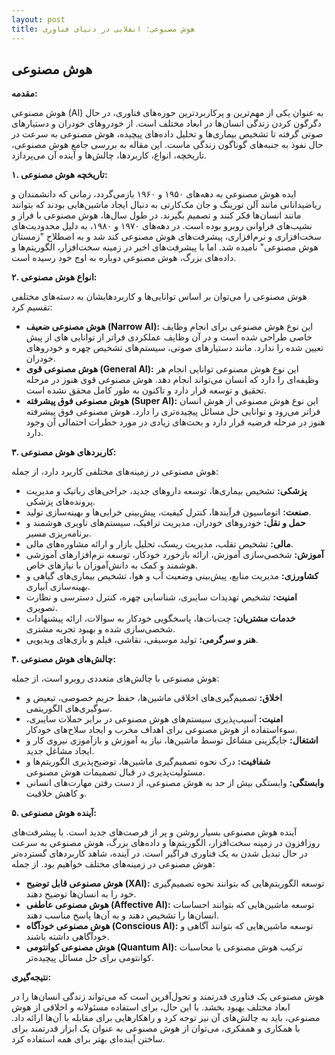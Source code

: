 ```yaml
---
layout: post
title: هوش مصنوعی؛ انقلابی در دنیای فناوری
---
```


## هوش مصنوعی

**مقدمه:**

هوش مصنوعی (AI) به عنوان یکی از مهم‌ترین و پرکاربردترین حوزه‌های فناوری، در حال دگرگون کردن زندگی انسان‌ها در ابعاد مختلف است. از خودروهای خودران و دستیارهای صوتی گرفته تا تشخیص بیماری‌ها و تحلیل داده‌های پیچیده، هوش مصنوعی به سرعت در حال نفوذ به جنبه‌های گوناگون زندگی ماست. این مقاله به بررسی جامع هوش مصنوعی، تاریخچه، انواع، کاربردها، چالش‌ها و آینده آن می‌پردازد.

**۱. تاریخچه هوش مصنوعی:**

ایده هوش مصنوعی به دهه‌های ۱۹۵۰ و ۱۹۶۰ بازمی‌گردد، زمانی که دانشمندان و ریاضیدانانی مانند آلن تورینگ و جان مک‌کارتی به دنبال ایجاد ماشین‌هایی بودند که بتوانند مانند انسان‌ها فکر کنند و تصمیم بگیرند. در طول سال‌ها، هوش مصنوعی با فراز و نشیب‌های فراوانی روبرو بوده است. در دهه‌های ۱۹۷۰ و ۱۹۸۰، به دلیل محدودیت‌های سخت‌افزاری و نرم‌افزاری، پیشرفت‌های هوش مصنوعی کند شد و به اصطلاح "زمستان هوش مصنوعی" نامیده شد. اما با پیشرفت‌های اخیر در زمینه سخت‌افزار، الگوریتم‌ها و داده‌های بزرگ، هوش مصنوعی دوباره به اوج خود رسیده است.

**۲. انواع هوش مصنوعی:**

هوش مصنوعی را می‌توان بر اساس توانایی‌ها و کاربردهایشان به دسته‌های مختلفی تقسیم کرد:

* **هوش مصنوعی ضعیف (Narrow AI):** این نوع هوش مصنوعی برای انجام وظایف خاصی طراحی شده است و در آن وظایف عملکردی فراتر از توانایی های از پیش تعیین شده را ندارد. مانند دستیارهای صوتی، سیستم‌های تشخیص چهره و خودروهای خودران.
* **هوش مصنوعی قوی (General AI):** این نوع هوش مصنوعی توانایی انجام هر وظیفه‌ای را دارد که انسان می‌تواند انجام دهد. هوش مصنوعی قوی هنوز در مرحله تحقیق و توسعه قرار دارد و تاکنون به طور کامل محقق نشده است.
* **هوش مصنوعی فوق پیشرفته (Super AI):** این نوع هوش مصنوعی از هوش انسان فراتر می‌رود و توانایی حل مسائل پیچیده‌تری را دارد. هوش مصنوعی فوق پیشرفته هنوز در مرحله فرضیه قرار دارد و بحث‌های زیادی در مورد خطرات احتمالی آن وجود دارد.

**۳. کاربردهای هوش مصنوعی:**

هوش مصنوعی در زمینه‌های مختلفی کاربرد دارد، از جمله:

* **پزشکی:** تشخیص بیماری‌ها، توسعه داروهای جدید، جراحی‌های رباتیک و مدیریت پرونده‌های پزشکی.
* **صنعت:** اتوماسیون فرآیندها، کنترل کیفیت، پیش‌بینی خرابی‌ها و بهینه‌سازی تولید.
* **حمل و نقل:** خودروهای خودران، مدیریت ترافیک، سیستم‌های ناوبری هوشمند و برنامه‌ریزی مسیر.
* **مالی:** تشخیص تقلب، مدیریت ریسک، تحلیل بازار و ارائه مشاوره‌های مالی.
* **آموزش:** شخصی‌سازی آموزش، ارائه بازخورد خودکار، توسعه نرم‌افزارهای آموزشی هوشمند و کمک به دانش‌آموزان با نیازهای خاص.
* **کشاورزی:** مدیریت منابع، پیش‌بینی وضعیت آب و هوا، تشخیص بیماری‌های گیاهی و بهینه‌سازی آبیاری.
* **امنیت:** تشخیص تهدیدات سایبری، شناسایی چهره، کنترل دسترسی و نظارت تصویری.
* **خدمات مشتریان:** چت‌بات‌ها، پاسخگویی خودکار به سوالات، ارائه پیشنهادات شخصی‌سازی شده و بهبود تجربه مشتری.
* **هنر و سرگرمی:** تولید موسیقی، نقاشی، فیلم و بازی‌های ویدیویی.

**۴. چالش‌های هوش مصنوعی:**

هوش مصنوعی با چالش‌های متعددی روبرو است، از جمله:

* **اخلاق:** تصمیم‌گیری‌های اخلاقی ماشین‌ها، حفظ حریم خصوصی، تبعیض و سوگیری‌های الگوریتمی.
* **امنیت:** آسیب‌پذیری سیستم‌های هوش مصنوعی در برابر حملات سایبری، سوءاستفاده از هوش مصنوعی برای اهداف مخرب و ایجاد سلاح‌های خودکار.
* **اشتغال:** جایگزینی مشاغل توسط ماشین‌ها، نیاز به آموزش و بازآموزی نیروی کار و ایجاد مشاغل جدید.
* **شفافیت:** درک نحوه تصمیم‌گیری ماشین‌ها، توضیح‌پذیری الگوریتم‌ها و مسئولیت‌پذیری در قبال تصمیمات هوش مصنوعی.
* **وابستگی:** وابستگی بیش از حد به هوش مصنوعی، از دست رفتن مهارت‌های انسانی و کاهش خلاقیت.

**۵. آینده هوش مصنوعی:**

آینده هوش مصنوعی بسیار روشن و پر از فرصت‌های جدید است. با پیشرفت‌های روزافزون در زمینه سخت‌افزار، الگوریتم‌ها و داده‌های بزرگ، هوش مصنوعی به سرعت در حال تبدیل شدن به یک فناوری فراگیر است. در آینده، شاهد کاربردهای گسترده‌تر هوش مصنوعی در زمینه‌های مختلف خواهیم بود. از جمله:

* **هوش مصنوعی قابل توضیح (XAI):** توسعه الگوریتم‌هایی که بتوانند نحوه تصمیم‌گیری خود را به انسان‌ها توضیح دهند.
* **هوش مصنوعی عاطفی (Affective AI):** توسعه ماشین‌هایی که بتوانند احساسات انسان‌ها را تشخیص دهند و به آن‌ها پاسخ مناسب دهند.
* **هوش مصنوعی خودآگاه (Conscious AI):** توسعه ماشین‌هایی که بتوانند آگاهی و خودآگاهی داشته باشند.
* **هوش مصنوعی کوانتومی (Quantum AI):** ترکیب هوش مصنوعی با محاسبات کوانتومی برای حل مسائل پیچیده‌تر.

**نتیجه‌گیری:**

هوش مصنوعی یک فناوری قدرتمند و تحول‌آفرین است که می‌تواند زندگی انسان‌ها را در ابعاد مختلف بهبود بخشد. با این حال، برای استفاده مسئولانه و اخلاقی از هوش مصنوعی، باید به چالش‌های آن نیز توجه کرد و راهکارهایی برای مقابله با آن‌ها ارائه داد. با همکاری و همفکری، می‌توان از هوش مصنوعی به عنوان یک ابزار قدرتمند برای ساختن آینده‌ای بهتر برای همه استفاده کرد.
